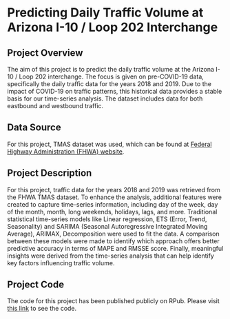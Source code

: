 # Predicting Daily Traffic Volume at Arizona I-10 / Loop 202 Interchange

## Project Overview
The aim of this project is to predict the daily traffic volume at the Arizona I-10 / Loop 202 interchange. The focus is given on pre-COVID-19 data, specifically the daily traffic data for the years 2018 and 2019. Due to the impact of COVID-19 on traffic patterns, this historical data provides a stable basis for our time-series analysis. The dataset includes data for both eastbound and westbound traffic.

## Data Source
For this project, TMAS dataset was used, which can be found at [Federal Highway Administration (FHWA) website](https://www.fhwa.dot.gov/policyinformation/tables/tmasdata/).

## Project Description
For this project, traffic data for the years 2018 and 2019 was retrieved from the FHWA TMAS dataset. To enhance the analysis, additional features were created to capture time-series information, including day of the week, day of the month, month, long weekends, holidays, lags, and more. Traditional statistical time-series models like Linear regression, ETS (Error, Trend, Seasonality) and SARIMA (Seasonal Autoregressive Integrated Moving Average), ARIMAX, Decomposition were used to fit the data. A comparison between these models were made to identify which approach offers better predictive accuracy in terms of MAPE and RMSSE score. Finally, meaningful insights were derived from the time-series analysis that can help identify key factors influencing traffic volume.

## Project Code
The code for this project has been published publicly on RPub. Please visit [this link](https://rpubs.com/apurbasaha398/1148705) to see the code.
